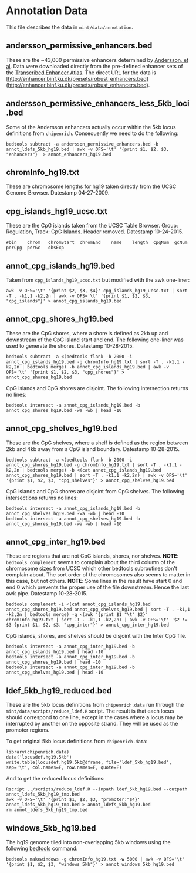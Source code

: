# Annotation Data
This file describes the data in `mint/data/annotation`.

## andersson_permissive_enhancers.bed
These are the ~43,000 permissive enhancers determined by [Andersson, et al](http://www.nature.com/nature/journal/v507/n7493/abs/nature12787.html). Data were downloaded directly from the pre-defined enhancer sets of the [Transcribed Enhancer Atlas](http://enhancer.binf.ku.dk/presets/). The direct URL for the data is [http://enhancer.binf.ku.dk/presets/robust_enhancers.bed](http://enhancer.binf.ku.dk/presets/robust_enhancers.bed).

## andersson_permissive_enhancers_less_5kb_loci.bed
Some of the Andersson enhancers actually occur within the 5kb locus definitions from `chipenrich`. Consequently we need to do the following:

```{bash}
bedtools subtract -a andersson_permissive_enhancers.bed -b annot_ldefs_5kb_hg19.bed | awk -v OFS='\t' '{print $1, $2, $3, "enhancers"}' > annot_enhancers_hg19.bed
```

## chromInfo_hg19.txt
These are chromosome lengths for hg19 taken directly from the UCSC Genome Browser. Datestamp 04-27-2009.

## cpg_islands_hg19_ucsc.txt
These are the CpG islands taken from the UCSC Table Browser. Group: Regulation, Track: CpG Islands. Header removed. Datestamp 10-24-2015.

```
#bin	chrom	chromStart	chromEnd	name	length	cpgNum	gcNum	perCpg	perGc	obsExp
```

## annot_cpg_islands_hg19.bed
Taken from `cpg_islands_hg19_ucsc.txt` but modified with the awk one-liner:

```{bash}
awk -v OFS='\t' '{print $2, $3, $4}' cpg_islands_hg19_ucsc.txt | sort -T . -k1,1 -k2,2n | awk -v OFS='\t' '{print $1, $2, $3, "cpg_islands"}' > annot_cpg_islands_hg19.bed
```

## annot_cpg_shores_hg19.bed
These are the CpG shores, where a shore is defined as 2kb up and downstream of the CpG island start and end. The following one-liner was used to generate the shores. Datestamp 10-28-2015.

```{bash}
bedtools subtract -a <(bedtools flank -b 2000 -i annot_cpg_islands_hg19.bed -g chromInfo_hg19.txt | sort -T . -k1,1 -k2,2n | bedtools merge) -b annot_cpg_islands_hg19.bed | awk -v OFS='\t' '{print $1, $2, $3, "cpg_shores"}' > annot_cpg_shores_hg19.bed
```

CpG islands and CpG shores are disjoint. The following intersection returns no lines:

```{bash}
bedtools intersect -a annot_cpg_islands_hg19.bed -b annot_cpg_shores_hg19.bed -wa -wb | head -10
```

## annot_cpg_shelves_hg19.bed
These are the CpG shelves, where a shelf is defined as the region between 2kb and 4kb away from a CpG island boundary. Datestamp 10-28-2015.

```{bash}
bedtools subtract -a <(bedtools flank -b 2000 -i annot_cpg_shores_hg19.bed -g chromInfo_hg19.txt | sort -T . -k1,1 -k2,2n | bedtools merge) -b <(cat annot_cpg_islands_hg19.bed annot_cpg_shores_hg19.bed | sort -T . -k1,1 -k2,2n) | awk -v OFS='\t' '{print $1, $2, $3, "cpg_shelves"}' > annot_cpg_shelves_hg19.bed
```

CpG islands and CpG shores are disjoint from CpG shelves. The following intersections returns no lines:

```{bash}
bedtools intersect -a annot_cpg_islands_hg19.bed -b annot_cpg_shelves_hg19.bed -wa -wb | head -10
bedtools intersect -a annot_cpg_shelves_hg19.bed -b annot_cpg_shores_hg19.bed -wa -wb | head -10
```

## annot_cpg_inter_hg19.bed

These are regions that are not CpG islands, shores, nor shelves. **NOTE**: `bedtools complement` seems to complain about the third column of the chromosome sizes from UCSC which other bedtools subroutines don't complain about. The sort order of the chromosomes also seems to matter in this case, but not others. **NOTE**: Some lines in the result have start 0 and end 0 which prevents the proper use of the file downstream. Hence the last awk pipe. Datestamp 10-28-2015.

```{bash}
bedtools complement -i <(cat annot_cpg_islands_hg19.bed annot_cpg_shores_hg19.bed annot_cpg_shelves_hg19.bed | sort -T . -k1,1 -k2,2n | bedtools merge) -g <(awk '{print $1 "\t" $2}' chromInfo_hg19.txt | sort -T . -k1,1 -k2,2n) | awk -v OFS='\t' '$2 != $3 {print $1, $2, $3, "cpg_inter"}' > annot_cpg_inter_hg19.bed
```

CpG islands, shores, and shelves should be disjoint with the Inter CpG file.

```{bash}
bedtools intersect -a annot_cpg_inter_hg19.bed -b annot_cpg_islands_hg19.bed | head -10
bedtools intersect -a annot_cpg_inter_hg19.bed -b annot_cpg_shores_hg19.bed | head -10
bedtools intersect -a annot_cpg_inter_hg19.bed -b annot_cpg_shelves_hg19.bed | head -10
```

## ldef_5kb_hg19_reduced.bed
These are the 5kb locus definitions from `chipenrich.data` run through the `mint/data/scripts/reduce_ldef.R` script. The result is that each locus should correspond to one line, except in the cases where a locus may be interrupted by another on the opposite strand. They will be used as the promoter regions.

To get original 5kb locus definitions from `chipenrich.data`:
```{r}
library(chipenrich.data)
data('locusdef.hg19.5kb')
write.table(locusdef.hg19.5kb@dframe, file='ldef_5kb_hg19.bed', sep='\t', col.names=F, row.names=F, quote=F)
```
And to get the reduced locus definitions:
```{bash}
Rscript ../scripts/reduce_ldef.R --inpath ldef_5kb_hg19.bed --outpath annot_ldefs_5kb_hg19_tmp.bed
awk -v OFS='\t' '{print $1, $2, $3, "promoter:"$4}' annot_ldefs_5kb_hg19_tmp.bed > annot_ldefs_5kb_hg19.bed
rm annot_ldefs_5kb_hg19_tmp.bed
```

## windows_5kb_hg19.bed
The hg19 genome tiled into non-overlapping 5kb windows using the following [bedtools](http://bedtools.readthedocs.org) command:
```{bash}
bedtools makewindows -g chromInfo_hg19.txt -w 5000 | awk -v OFS='\t' '{print $1, $2, $3, "windows_5kb"}' > annot_windows_5kb_hg19.bed
```
